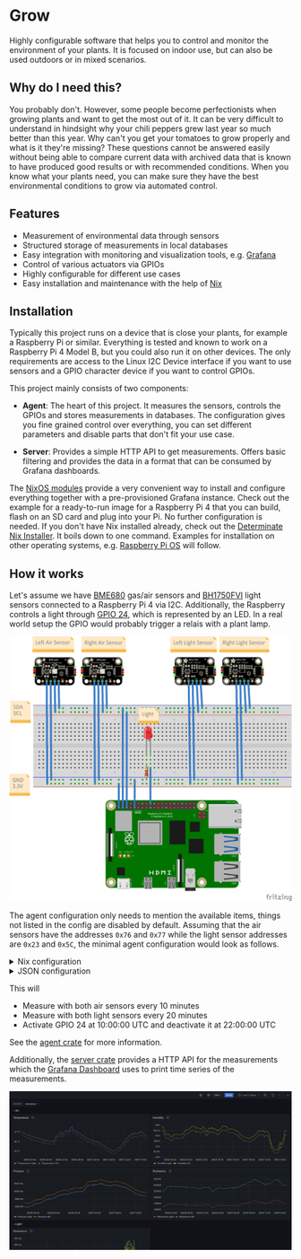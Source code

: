 # Grow

Highly configurable software that helps you to control and monitor the environment of your plants.
It is focused on indoor use, but can also be used outdoors or in mixed scenarios.

## Why do I need this?

You probably don't. However, some people become perfectionists when growing plants and want to get
the most out of it. It can be very difficult to understand in hindsight why your chili peppers grew
last year so much better than this year. Why can't you get your tomatoes to grow properly and what
is it they're missing? These questions cannot be answered easily without being able to compare
current data with archived data that is known to have produced good results or with recommended
conditions. When you know what your plants need, you can make sure they have the best environmental
conditions to grow via automated control.

## Features

- Measurement of environmental data through sensors
- Structured storage of measurements in local databases
- Easy integration with monitoring and visualization tools, e.g. [Grafana](https://grafana.com)
- Control of various actuators via GPIOs
- Highly configurable for different use cases
- Easy installation and maintenance with the help of [Nix](https://nixos.org/)

## Installation

Typically this project runs on a device that is close your plants, for example a Raspberry Pi or
similar. Everything is tested and known to work on a Raspberry Pi 4 Model B, but you could also run
it on other devices. The only requirements are access to the Linux I2C Device interface if you want
to use sensors and a GPIO character device if you want to control GPIOs.

This project mainly consists of two components:

- **Agent**: The heart of this project. It measures the sensors, controls the GPIOs and stores
  measurements in databases. The configuration gives you fine grained control over everything, you
  can set different parameters and disable parts that don't fit your use case.

- **Server**: Provides a simple HTTP API to get measurements. Offers basic filtering and provides
  the data in a format that can be consumed by Grafana dashboards.

The [NixOS modules](./nix/modules/default.nix) provide a very convenient way to install and
configure everything together with a pre-provisioned Grafana instance. Check out the example for a
ready-to-run image for a Raspberry Pi 4 that you can build, flash on an SD card and plug into your
Pi. No further configuration is needed. If you don't have Nix installed already, check out the
[Determinate Nix Installer](https://determinate.systems/posts/determinate-nix-installer/). It boils
down to one command. Examples for installation on other operating systems, e.g.
[Raspberry Pi OS](https://www.raspberrypi.com/software/) will follow.

## How it works

Let's assume we have
[BME680](https://www.bosch-sensortec.com/media/boschsensortec/downloads/datasheets/bst-bme680-ds001.pdf)
gas/air sensors and [BH1750FVI](https://www.mouser.com/datasheet/2/348/bh1750fvi-e-186247.pdf) light
sensors connected to a Raspberry Pi 4 via I2C. Additionally, the Raspberry controls a light through
[GPIO 24](https://pinout.xyz/pinout/pin18_gpio24/), which is represented by an LED. In a real world
setup the GPIO would probably trigger a relais with a plant lamp.

![A basic setup with two sensors and a light](./assets/fritzing_example.png)

The agent configuration only needs to mention the available items, things not listed in the config
are disabled by default. Assuming that the air sensors have the addresses `0x76` and `0x77` while
the light sensor addresses are `0x23` and `0x5C`, the minimal agent configuration would look as
follows.

<details>
<summary>Nix configuration</summary>

```nix
{
  grow.agent.config = {
    air.sample = {
      sample_rate_secs = 600;
      sensors = {
        left = {
          model = "Bme680";
          address = "0x77";
        };
        right = {
          model = "Bme680";
          address = "0x76";
        };
      };
    };

    light = {
      control = {
        mode = "TimeBased";
        pin = 24;
        activate_time = "10:00:00";
        deactivate_time = "22:00:00";
      };
      sample = {
        sample_rate_secs = 1200;
        sensors = {
          left = {
            model = "Bh1750Fvi";
            address = "0x23";
          };
          right = {
            model = "Bh1750Fvi";
            address = "0x5C";
          };
        };
      };
    };
  };
}
```

</details>

<details>
<summary>JSON configuration</summary>

```json
{
  "grow": {
    "agent": {
      "config": {
        "air": {
          "sample": {
            "sample_rate_secs": 600,
            "sensors": {
              "left": { "address": "0x77", "model": "Bme680" },
              "right": { "address": "0x76", "model": "Bme680" }
            }
          }
        },
        "light": {
          "control": {
            "activate_time": "10:00:00",
            "deactivate_time": "22:00:00",
            "mode": "TimeBased",
            "pin": 24
          },
          "sample": {
            "sample_rate_secs": 1200,
            "sensors": {
              "left": { "address": "0x23", "model": "Bh1750Fvi" },
              "right": { "address": "0x5C", "model": "Bh1750Fvi" }
            }
          }
        }
      }
    }
  }
}
```

</details>

This will

- Measure with both air sensors every 10 minutes
- Measure with both light sensors every 20 minutes
- Activate GPIO 24 at 10:00:00 UTC and deactivate it at 22:00:00 UTC

See the [agent crate](./agent/) for more information.

Additionally, the [server crate](./server/) provides a HTTP API for the measurements which the
[Grafana Dashboard](./grow-dashboard.json) uses to print time series of the measurements.

![The Grafana dashboard](./assets/grafana-dashboard.png)
